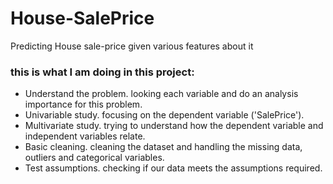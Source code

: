 # House-SalePrice
Predicting House sale-price given various features about it

### this is what I am doing in this project:

- Understand the problem. looking each variable and do an analysis importance for this problem.
- Univariable study. focusing on the dependent variable ('SalePrice').
- Multivariate study. trying to understand how the dependent variable and independent variables relate.
- Basic cleaning. cleaning the dataset and handling the missing data, outliers and categorical variables.
- Test assumptions. checking if our data meets the assumptions required.
